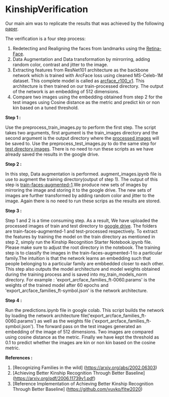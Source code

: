 # KinshipVerification

Our main aim was to replicate the results that was achieved by the following [paper](https://arxiv.org/abs/2006.11739).

The verification is a four step process:

1) Redetecting and Realigning the faces from landmarks using the [Retina-Face](https://pypi.org/project/retina-face/).
2) Data Augmentation and Data transformation by mirrorring, adding random color, contrast and jitter to the image.
3) Extracting features from ResNet101 architecture as the backbone network which is trained with ArcFace loss using cleaned MS-Celeb-1M dataset. This complete model is called as [arcface_r100_v1](https://insightface.ai/arcface). This architecture is then trained on our train-processed directory. The output of the network is an embedding of 512 dimensions.
4) Compare two images using the embedding obtained from step 2 for the test images using Cosine distance as the metric and predict kin or non kin based on a tuned threshold.

**Step 1 :**

Use the preprocess_train_images.py to perform the first step. The script takes two arguments, first argument is the train_images directory and the second argument is the output directory where the [processed images](https://drive.google.com/drive/u/1/folders/1JlSeDMo9eaIMgMT4EErw3v4qecruiNZH) will be saved to.
Use the preprocess_test_images.py to do the same step for [test directory images](https://drive.google.com/drive/u/1/folders/1yfWpawfayqFM_DpTlqKIjetIzSDFq8Ee). There is no need to run these scripts as we have already saved the results in the google drive.

**Step 2 :**

In this step, Data augmentation is performed. augment_images.ipynb file is use to augment the training directory(output of step 1). The output of this step is [train-faces-augmented-1](https://drive.google.com/drive/u/1/folders/1yfWpawfayqFM_DpTlqKIjetIzSDFq8Ee).We produce new sets of images by mirroring the image and storing it to the google drive. The new sets of images are further transformed by adding random color and jitter to the image. Again there is no need to run these scrips as the results are stored.

**Step 3 :**

Step 1 and 2 is a time consuming step. As a result, We have uploaded the processed images of train and test directory to [google drive](https://drive.google.com/drive/u/1/folders/1gFTrdDxYnFQ_H7GyZIu3GVfmKOWdzpVD). The folders are train-faces-augmented-1 and test-processed respectively. To extract the features by training the model on the train directory as mentioned in step 2, simply run the Kinship Recognition Starter Notebook.ipynb file. Please make sure to adjust the root directory in the notebook. The training step is to classify the images in the train-faces-augmented-1 to a particular family.The intuition is that the network learns an embedding such that people belonging to a particular family are embbedded closer to each other. This step also outputs the model architecture and model weights obtained during the training process and is saved into my_train_models_norm directory. For example : 'export_arcface_families_ft-0060.params' is the weights of the trained model after 60 epochs and 'export_arcface_families_ft-symbol.json' is the network architecture.

**Step 4 :**

Run the predictions.ipynb file in google colab. This script builds the network by loading the network architecture file('export_arcface_families_ft-0060.params') as well as the weights file ('export_arcface_families_ft-symbol.json'). The forward pass on the test images generated an embedding of the image of 512 dimensions. Two images are compared using cosine distance as the metric. Finally we have kept the threshold as 0.1 to predict whether the images are kin or non kin based on the cosine metric.

**References :**

1) [Recognizing Families in the wild] (https://arxiv.org/abs/2002.06303)
2) [Achieving Better Kinship Recognition Through Better Baseline] (https://arxiv.org/pdf/2006.11739v1.pdf)
3) [Reference Implementation of Achieving Better Kinship Recognition Through Better Baseline] (https://github.com/vuvko/fitw2020)
